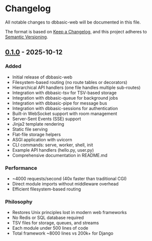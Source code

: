 # Changelog

All notable changes to dbbasic-web will be documented in this file.

The format is based on [Keep a Changelog](https://keepachangelog.com/en/1.0.0/),
and this project adheres to [Semantic Versioning](https://semver.org/spec/v2.0.0.html).

## [0.1.0] - 2025-10-12

### Added
- Initial release of dbbasic-web
- Filesystem-based routing (no route tables or decorators)
- Hierarchical API handlers (one file handles multiple sub-routes)
- Integration with dbbasic-tsv for TSV-based storage
- Integration with dbbasic-queue for background jobs
- Integration with dbbasic-pipe for message bus
- Integration with dbbasic-sessions for authentication
- Built-in WebSocket support with room management
- Server-Sent Events (SSE) support
- Jinja2 template rendering
- Static file serving
- Flat-file storage helpers
- ASGI application with uvicorn
- CLI commands: serve, worker, shell, init
- Example API handlers (hello.py, user.py)
- Comprehensive documentation in README.md

### Performance
- ~4000 requests/second (40x faster than traditional CGI)
- Direct module imports without middleware overhead
- Efficient filesystem-based routing

### Philosophy
- Restores Unix principles lost in modern web frameworks
- No Redis or SQL database required
- TSV files for storage, queues, and streams
- Each module under 500 lines of code
- Total framework ~8000 lines vs 200k+ for Django

[0.1.0]: https://github.com/dbbasic/dbbasic-web/releases/tag/v0.1.0
